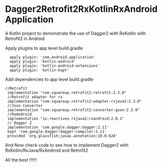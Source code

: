 # Dagger2Retrofit2RxKotlinRxAndroidApplication

A Kotlin project to demonstrate the use of Dagger2 with RxKotlin with Retrofit2 in Android

Apply plugins to app level build.gradle 
    
      apply plugin: 'com.android.application'
      apply plugin: 'kotlin-android'
      apply plugin: 'kotlin-android-extensions'
      apply plugin: 'kotlin-kapt'
        
Add dependencies to app level build.gradle
 
    //Retrofit
     implementation "com.squareup.retrofit2:retrofit:2.3.0"
     //Retrofit adapter for rx
     implementation "com.squareup.retrofit2:adapter-rxjava2:2.3.0"
     //Json Converter
     implementation "com.squareup.retrofit2:converter-gson:2.3.0"
     //RxAndroid
     implementation "io.reactivex.rxjava2:rxandroid:2.0.1"
     // Dagger 2
     implementation 'com.google.dagger:dagger:2.11'
     kapt 'com.google.dagger:dagger-compiler:2.11'
     provided 'org.glassfish:javax.annotation:10.0-b28'
     
     
And Now check code to see how to implement Dagger2 with RxKotlin/RxJava/RxAndroid and Retrofit2

All the best !!!!!!
